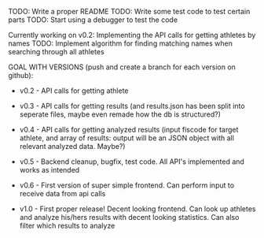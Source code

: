 

TODO: Write a proper README
TODO: Write some test code to test certain parts
TODO: Start using a debugger to test the code



Currently working on v0.2:
    Implementing the API calls for getting athletes by names
        TODO: Implement algorithm for finding matching names when searching through all athletes


GOAL WITH VERSIONS (push and create a branch for each version on github):
 * v0.2 - API calls for getting athlete
 * v0.3 - API calls for getting results (and results.json has been split into seperate files, maybe even remade how the db is structured?)
 * v0.4 - API calls for getting analyzed results (input fiscode for target athlete, and array of results: output will be an JSON object with all relevant analyzed data. Maybe?)
 * v0.5 - Backend cleanup, bugfix, test code. All API's implemented and works as intended
 * v0.6 - First version of super simple frontend. Can perform input to receive data from api calls

 * v1.0 - First proper release! Decent looking frontend. Can look up athletes and analyze his/hers results with decent looking statistics. Can also filter which results to analyze 



